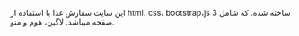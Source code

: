 این سایت سفارش غذا با استفاده از html، css، bootstrap،js ساخته شده. که شامل 3 صفحه میباشد. لاگین، هوم و منو.
